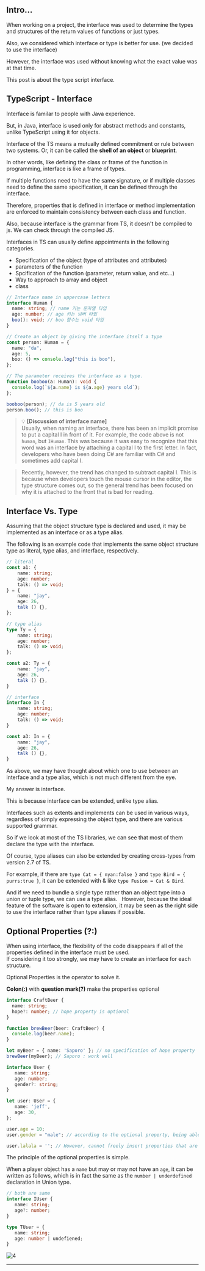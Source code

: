 ## Intro...
When working on a project, the interface was used to determine the types and structures of the return values of functions or just types. 

Also, we considered which interface or type is better for use. (we decided to use the interface)

However, the interface was used without knowing what the exact value was at that time. 

This post is about the type script interface.

## TypeScript - Interface
Interface is familar to people with Java experience.

But, in Java, interface is used only for abstract methods and constants, unlike TypeScript using it for objects.

Interface of the TS means a mutually defined commitment or rule between two systems. Or, it can be called the **shell of an object** or **blueprint**.

In other words, like defining the class or frame of the function in programming, interface is like a frame of types.

If multiple functions need to have the same signature, or if multiple classes need to define the same specification, it can be defined through the interface.

Therefore, properties that is defined in interface or method implementation are enforced to maintain consistency between each class and function.

Also, because interface is the grammar from TS, it doesn't be compiled to js. We can check through the compiled JS.

Interfaces in TS can usually define appointments in the following categories.

- Specification of the object (type of attributes and attributes)
- parameters of the function
- Spcification of the function (parameter, return value, and etc...)
- Way to approach to array and object
- class

```ts 
// Interface name in uppercase letters
interface Human {
  name: string; // name 키는 문자열 타입
  age: number; // age 키는 넘버 타입
  boo(): void; // boo 함수는 void 타입
}

// Create an object by giving the interface itself a type
const person: Human = {
  name: "da",
  age: 5,
  boo: () => console.log("this is boo"),
};

// The parameter receives the interface as a type.
function booboo(a: Human): void {
  console.log(`${a.name} is ${a.age} years old`);
};

booboo(person); // da is 5 years old
person.boo(); // this is boo
```

> 💡 **[Discussion of interface name]**   
	Usually, when naming an interface, there has been an implicit promise to put a capital I in front of it. For example, the code above is not `human`, but `IHuman`. This was because it was easy to recognize that this word was an interface by attaching a capital I to the first letter. In fact, developers who have been doing C# are familiar with C# and sometimes add capital I.

> Recently, however, the trend has changed to subtract capital I. This is because when developers touch the mouse cursor in the editor, the type structure comes out, so the general trend has been focused on why it is attached to the front that is bad for reading.

## Interface Vs. Type
Assuming that the object structure type is declared and used, it may be implemented as an interface or as a type alias.

The following is an example code that implements the same object structure type as literal, type alias, and interface, respectively.

```ts
// literal
const a1: {
	name: string;
	age: number;
	talk: () => void;
} = {
	name: "jay",
	age: 26,
	talk () {},
};

// type alias
type Ty = {
	name: string;
	age: number;
	talk: () => void;
};

const a2: Ty = {
	name: "jay",
	age: 26,
	talk () {},
}

// interface
interface In {
	name: string;
	age: number;
	talk: () => void;
}

const a3: In = {
	name: "jay",
	age: 26,
	talk () {},
}
```

As above, we may have thought about which one to use between an interface and a type alias, which is not much different from the eye.

My answer is interface.

This is because interface can be extended, unlike type alias.

Interfaces such as extents and implements can be used in various ways, regardless of simply expressing the object type, and there are various supported grammar.

So if we look at most of the TS libraries, we can see that most of them declare the type with the interface.

Of course, type aliases can also be extended by creating cross-types from version 2.7 of TS.

For example, if there are `type Cat = { nyan:false }` and `type Bird = { purrs:true }`, it can be extended with & like `type Fusion = Cat & Bird`.

And if we need to bundle a single type rather than an object type into a union or tuple type, we can use a type alias.
 
However, because the ideal feature of the software is open to extension, it may be seen as the right side to use the interface rather than type aliases if possible.

## Optional Properties (?:)
When using interface, the flexibility of the code disappears if all of the properties defined in the interface must be used.   
If considering it too strongly, we may have to create an interface for each structure.

Optional Properties is the operator to solve it.

**Colon(:)** with **question mark(?)** make the properties optional

```ts
interface CraftBeer {
  name: string;
  hope?: number; // hope property is optional
}

function brewBeer(beer: CraftBeer) {
  console.log(beer.name);
}

let myBeer = { name: 'Saporo' }; // no specification of hope property
brewBeer(myBeer); // Saporo : work well
```

```ts
interface User {
   name: string;
   age: number;
   gender?: string;
}

let user: User = {
   name: 'jeff',
   age: 30,
};

user.age = 10;
user.gender = "male"; // according to the optional property, being able to add the value of the property later

user.lalala = ''; // However, cannot freely insert properties that are not even defined at all.
```

The principle of the optional properties is simple.

When a player object has a `name` but may or may not have an `age`, it can be written as follows, which is in fact the same as the `number | underdefined` declaration in Union type.

```ts
// both are same
interface IUser {
   name: string;
   age?: number;
}

type TUser = {
   name: string;
   age: number | undefiened;
}
```

![4](https://github.com/jinscodes/Blog_nextJS/assets/87598134/7c871aea-06c8-41a6-bacc-1153763ae1da)

---
[](https://inpa.tistory.com/entry/TS-%F0%9F%93%98-%ED%83%80%EC%9E%85%EC%8A%A4%ED%81%AC%EB%A6%BD%ED%8A%B8-%EC%9D%B8%ED%84%B0%ED%8E%98%EC%9D%B4%EC%8A%A4-%F0%9F%92%AF-%ED%99%9C%EC%9A%A9%ED%95%98%EA%B8%B0)

[](https://ts.dev/style/)